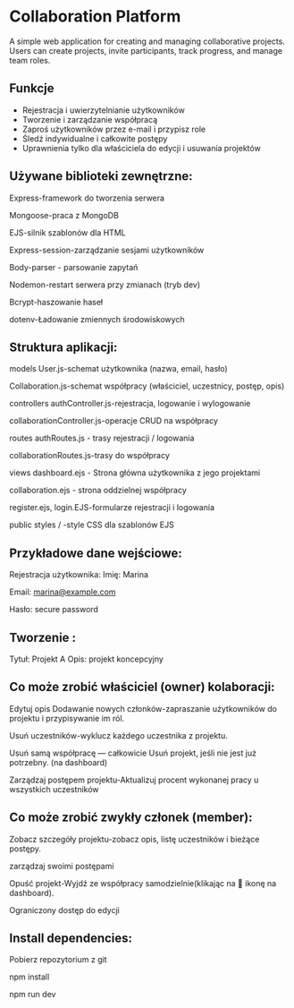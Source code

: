 
# Collaboration Platform

A simple web application for creating and managing collaborative projects. Users can create projects, invite participants, track progress, and manage team roles.

## Funkcje

- Rejestracja i uwierzytelnianie użytkowników
- Tworzenie i zarządzanie współpracą
- Zaproś użytkowników przez e-mail i przypisz role
- Śledź indywidualne i całkowite postępy
- Uprawnienia tylko dla właściciela do edycji i usuwania projektów

## Używane biblioteki zewnętrzne:

Express-framework do tworzenia serwera

Mongoose-praca z MongoDB

EJS-silnik szablonów dla HTML

Express-session-zarządzanie sesjami użytkowników

Body-parser - parsowanie zapytań

Nodemon-restart serwera przy zmianach (tryb dev)

Bcrypt-haszowanie haseł

dotenv-Ładowanie zmiennych środowiskowych

## Struktura aplikacji:

models
User.js-schemat użytkownika (nazwa, email, hasło) 

Collaboration.js-schemat współpracy (właściciel, uczestnicy, postęp, opis)

controllers
authController.js-rejestracja, logowanie i wylogowanie

collaborationController.js-operacje CRUD na współpracy

routes
authRoutes.js - trasy rejestracji / logowania

collaborationRoutes.js-trasy do współpracy

views
dashboard.ejs - Strona główna użytkownika z jego projektami

collaboration.ejs - strona oddzielnej współpracy

register.ejs, login.EJS-formularze rejestracji i logowania

public
styles / -style CSS dla szablonów EJS

## Przykładowe dane wejściowe:
Rejestracja użytkownika:
Imię: Marina

Email: marina@example.com

Hasło: secure password

## Tworzenie :
Tytuł: Projekt A
Opis: projekt koncepcyjny

## Co może zrobić właściciel (owner) kolaboracji:

Edytuj opis 
Dodawanie nowych członków-zapraszanie użytkowników do projektu i przypisywanie im ról.

Usuń uczestników-wyklucz każdego uczestnika z projektu.

Usuń samą współpracę — całkowicie Usuń projekt, jeśli nie jest już potrzebny. (na dashboard)

Zarządzaj postępem projektu-Aktualizuj procent wykonanej pracy u wszystkich uczestników

## Co może zrobić zwykły członek (member):
Zobacz szczegóły projektu-zobacz opis, listę uczestników i bieżące postępy.

zarządzaj swoimi postępami

Opuść projekt-Wyjdź ze współpracy samodzielnie(klikając na 🚪 ikonę na dashboard).

Ograniczony dostęp do edycji


## Install dependencies:
Pobierz repozytorium z git

npm install

npm run dev
